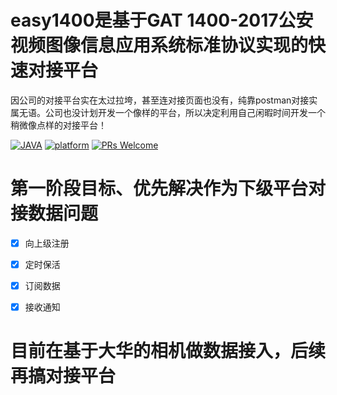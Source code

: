 # easy1400是基于GAT 1400-2017公安视频图像信息应用系统标准协议实现的快速对接平台
因公司的对接平台实在太过拉垮，甚至连对接页面也没有，纯靠postman对接实属无语。公司也没计划开发一个像样的平台，所以决定利用自己闲暇时间开发一个稍微像点样的对接平台！

[![JAVA](https://img.shields.io/badge/language-java-red.svg)](https://en.cppreference.com/)
[![platform](https://img.shields.io/badge/platform-linux%20|%20macos%20|%20windows-blue.svg)](https://github.com/xia-chu/ZLMediaKit)
[![PRs Welcome](https://img.shields.io/badge/PRs-welcome-yellow.svg)](https://github.com/xia-chu/ZLMediaKit/pulls)



# 第一阶段目标、优先解决作为下级平台对接数据问题 
- [x] 向上级注册
- [x] 定时保活
- [x] 订阅数据
- [x] 接收通知


# 目前在基于大华的相机做数据接入，后续再搞对接平台
